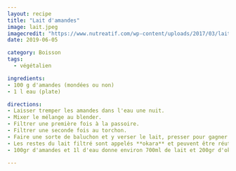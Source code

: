 ```yaml
---
layout: recipe
title: "Lait d'amandes"
image: lait.jpeg
imagecredit: "https://www.nutreatif.com/wp-content/uploads/2017/03/lait-d-amande-1000x600.jpg"
date: 2019-06-05

category: Boisson
tags:
  - végétalien

ingredients:
- 100 g d'amandes (mondées ou non)
- 1 l eau (plate)

directions:
- Laisser tremper les amandes dans l'eau une nuit.
- Mixer le mélange au blender.
- Filtrer une première fois à la passoire.
- Filtrer une seconde fois au torchon.
- Faire une sorte de baluchon et y verser le lait, presser pour gagner du temps.
- Les restes du lait filtré sont appelés **okara** et peuvent être réutilisés dans d'autres préparations telles que des biscuits.
- 100gr d'amandes et 1l d'eau donne environ 700ml de lait et 200gr d'okara

---
```

